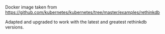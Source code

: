 Docker image taken from
https://github.com/kubernetes/kubernetes/tree/master/examples/rethinkdb


Adapted and upgraded to work with the latest and greatest rethinkdb versions.
